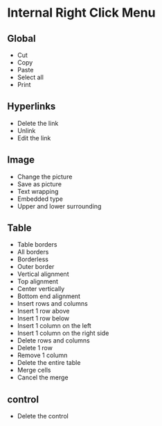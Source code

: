 # Internal Right Click Menu

## Global
- Cut
- Copy
- Paste
- Select all
- Print

## Hyperlinks
- Delete the link
- Unlink
- Edit the link

## Image
- Change the picture
- Save as picture
- Text wrapping
- Embedded type
- Upper and lower surrounding

## Table
- Table borders
- All borders
- Borderless
- Outer border
- Vertical alignment
- Top alignment
- Center vertically
- Bottom end alignment
- Insert rows and columns
- Insert 1 row above
- Insert 1 row below
- Insert 1 column on the left
- Insert 1 column on the right side
- Delete rows and columns
- Delete 1 row
- Remove 1 column
- Delete the entire table
- Merge cells
- Cancel the merge

## control
- Delete the control